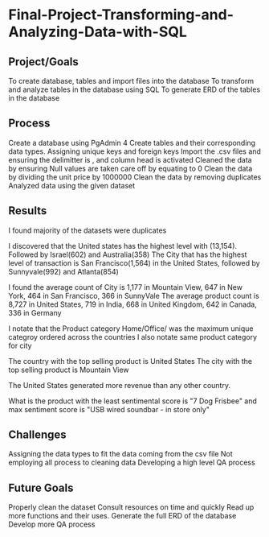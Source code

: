 # Final-Project-Transforming-and-Analyzing-Data-with-SQL

## Project/Goals
To create database, tables and import files into the database
To transform and analyze tables in the database using SQL
To generate ERD of the tables in the database
## Process
Create a database using PgAdmin 4
Create tables and their corresponding data types.
Assigning unique keys and foreign keys
Import the .csv files and ensuring the delimitter is , and column head is activated
Cleaned the data by ensuring Null values are taken care off by equating to 0
Clean the data by dividing the unit price by 1000000
Clean the data by removing duplicates
Analyzed data using the given dataset

## Results

I found majority of the datasets were duplicates

I discovered that the United states has the highest level with (13,154). Followed by Israel(602) and Australia(358) The City that has the highest level of transaction is San Francisco(1,564) in the United States, followed by Sunnyvale(992) and Atlanta(854)

I found the average count of City is 1,177 in Mountain View, 647 in New York, 464 in San Francisco, 366 in SunnyVale The average product count is 8,727 in United States, 719 in India, 668 in United Kingdom, 642 in Canada, 336 in Germany

I notate that the Product category Home/Office/ was the maximum unique categroy ordered across the countries I also notate same product category for city

The country with the top selling product is United States The city with the top selling product is Mountain View

The United States generated more revenue than any other country.

What is the product with the least sentimental score is "7 Dog Frisbee" and max sentiment score is "USB wired soundbar - in store only"

## Challenges 
Assigning the data types to fit the data coming from the csv file
Not employing all process to cleaning data
Developing a high level QA process


## Future Goals
Properly clean the dataset
Consult resources on time and quickly
Read up more functions and their uses.
Generate the full ERD of the database
Develop more QA process
